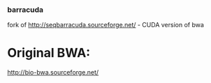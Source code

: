 ### barracuda
fork of http://seqbarracuda.sourceforge.net/ - CUDA version of bwa

# Original BWA:
http://bio-bwa.sourceforge.net/
